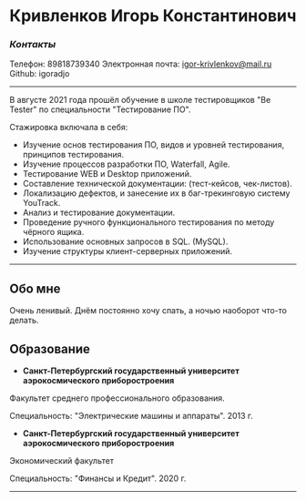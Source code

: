 # Кривленков Игорь Константинович

### _Контакты_

Телефон: 89818739340
Электронная почта: igor-krivlenkov@mail.ru
Github: igoradjo

---

В августе 2021 года прошёл обучение в школе тестировщиков "Be Tester" по специальности "Тестирование ПО".

Стажировка включала в себя:

- Изучение основ тестирования ПО, видов и уровней тестирования, принципов тестирования.
- Изучение процессов разработки ПО, Waterfall, Agile.
- Тестирование WEB и Desktop приложений.
- Составление технической документации: (тест-кейсов, чек-листов).
- Локализацию дефектов, и занесение их в баг-трекинговую систему YouTrack.
- Анализ и тестирование документации.
- Проведение ручного функционального тестирования по методу чёрного ящика.
- Использование основных запросов в SQL. (MySQL).
- Изучение структуры клиент-серверных приложений.

---

## Обо мне

Очень ленивый. Днём постоянно хочу спать, а ночью наоборот что-то делать.

## Образование

- **Санкт-Петербургский государственный университет аэрокосмического приборостроения**

Факультет среднего профессионального образования.

Специальность: "Электрические машины и аппараты". 2013 г.

- **Санкт-Петербургский государственный университет аэрокосмического приборостроения**

Экономический факультет

Специальность: "Финансы и Кредит". 2020 г.

---
